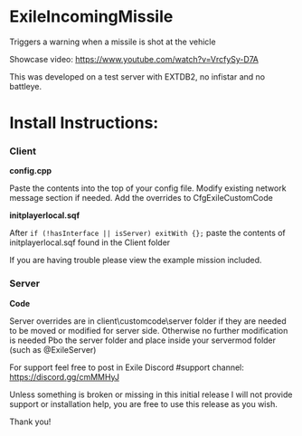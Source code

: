 # ExileIncomingMissile
Triggers a warning when a missile is shot at the vehicle

Showcase video: https://www.youtube.com/watch?v=VrcfySy-D7A

This was developed on a test server with EXTDB2, no infistar and no battleye.


# Install Instructions:

### Client

**config.cpp**

Paste the contents into the top of your config file. Modify existing network message section if needed.
Add the overrides to CfgExileCustomCode

**initplayerlocal.sqf**

After `if (!hasInterface || isServer) exitWith {};` paste the contents of initplayerlocal.sqf found in the Client folder

If you are having trouble please view the example mission included.

### Server

**Code**

Server overrides are in client\customcode\server folder if they are needed to be moved or modified for server side. Otherwise no further modification is needed
Pbo the server folder and place inside your servermod folder (such as @ExileServer)

For support feel free to post in Exile Discord #support channel: https://discord.gg/cmMMHyJ

Unless something is broken or missing in this initial release I will not provide support or installation help, you are free to use this release as you wish.

Thank you!
